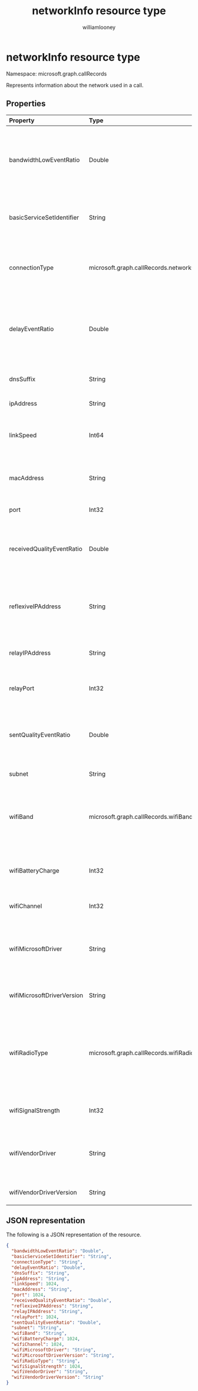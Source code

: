 ﻿---
title: "networkInfo resource type"
description: "The networkInfo type"
localization_priority: Normal
author: "williamlooney"
ms.prod: "cloud-communications"
doc_type: "resourcePageType"
---

# networkInfo resource type

Namespace: microsoft.graph.callRecords

Represents information about the network used in a call.

## Properties

| Property                   | Type                                              | Description                                                                                                                                                                                |
| :------------------------- | :------------------------------------------------ | :----------------------------------------------------------------------------------------------------------------------------------------------------------------------------------------- |
| bandwidthLowEventRatio     | Double                                            | Fraction of the call that the media endpoint detected the available bandwidth or bandwidth policy was low enough to cause poor quality of the audio sent.                                  |
| basicServiceSetIdentifier  | String                                            | The wireless LAN basic service set identifier of the media endpoint used to connect to the network.                                                                                        |
| connectionType             | microsoft.graph.callRecords.networkConnectionType | Type of network used by the media endpoint. Possible values are: `unknown`, `wired`, `wifi`, `mobile`, `tunnel`, `unknownFutureValue`.                                                     |
| delayEventRatio            | Double                                            | Fraction of the call that the media endpoint detected the network delay was significant enough to impact the ability to have real-time two-way communication.                              |
| dnsSuffix                  | String                                            | DNS suffix associated with the network adapter of the media endpoint.                                                                                                                      |
| ipAddress                  | String                                            | IP address of the media endpoint.                                                                                                                                                          |
| linkSpeed                  | Int64                                             | Link speed in bits per second reported by the network adapter used by the media endpoint.                                                                                                  |
| macAddress                 | String                                            | The media access control (MAC) address of the media endpoint's network device.                                                                                                             |
| port                       | Int32                                             | Network port number used by media endpoint.                                                                                                                                                |
| receivedQualityEventRatio  | Double                                            | Fraction of the call that the media endpoint detected the network was causing poor quality of the audio received.                                                                          |
| reflexiveIPAddress         | String                                            | IP address of the media endpoint as seen by the media relay server. This is typically the public internet IP address associated to the endpoint.                                           |
| relayIPAddress             | String                                            | IP address of the media relay server allocated by the media endpoint.                                                                                                                      |
| relayPort                  | Int32                                             | Network port number allocated on the media relay server by the media endpoint.                                                                                                             |
| sentQualityEventRatio      | Double                                            | Fraction of the call that the media endpoint detected the network was causing poor quality of the audio sent.                                                                              |
| subnet                     | String                                            | Subnet used for media stream by the media endpoint.                                                                                                                                        |
| wifiBand                   | microsoft.graph.callRecords.wifiBand              | WiFi band used by the media endpoint. Possible values are: `unknown`, `frequency24GHz`, `frequency50GHz`, `frequency60GHz`, `unknownFutureValue`.                                          |
| wifiBatteryCharge          | Int32                                             | Estimated remaining battery charge in percentage reported by the media endpoint.                                                                                                           |
| wifiChannel                | Int32                                             | WiFi channel used by the media endpoint.                                                                                                                                                   |
| wifiMicrosoftDriver        | String                                            | Name of the Microsoft WiFi driver used by the media endpoint. Value may be localized based on the language used by endpoint.                                                               |
| wifiMicrosoftDriverVersion | String                                            | Version of the Microsoft WiFi driver used by the media endpoint.                                                                                                                           |
| wifiRadioType              | microsoft.graph.callRecords.wifiRadioType         | Type of WiFi radio used by the media endpoint. Possible values are: `unknown`, `wifi80211a`, `wifi80211b`, `wifi80211g`, `wifi80211n`, `wifi80211ac`, `wifi80211ax`, `unknownFutureValue`. |
| wifiSignalStrength         | Int32                                             | WiFi signal strength in percentage reported by the media endpoint.                                                                                                                         |
| wifiVendorDriver           | String                                            | Name of the WiFi driver used by the media endpoint. Value may be localized based on the language used by endpoint.                                                                         |
| wifiVendorDriverVersion    | String                                            | Version of the WiFi driver used by the media endpoint.                                                                                                                                     |

## JSON representation

The following is a JSON representation of the resource.

<!-- {
  "blockType": "resource",
  "optionalProperties": [

  ],
  "@odata.type": "microsoft.graph.callRecords.networkInfo",
  "baseType": null
}-->

```json
{
  "bandwidthLowEventRatio": "Double",
  "basicServiceSetIdentifier": "String",
  "connectionType": "String",
  "delayEventRatio": "Double",
  "dnsSuffix": "String",
  "ipAddress": "String",
  "linkSpeed": 1024,
  "macAddress": "String",
  "port": 1024,
  "receivedQualityEventRatio": "Double",
  "reflexiveIPAddress": "String",
  "relayIPAddress": "String",
  "relayPort": 1024,
  "sentQualityEventRatio": "Double",
  "subnet": "String",
  "wifiBand": "String",
  "wifiBatteryCharge": 1024,
  "wifiChannel": 1024,
  "wifiMicrosoftDriver": "String",
  "wifiMicrosoftDriverVersion": "String",
  "wifiRadioType": "String",
  "wifiSignalStrength": 1024,
  "wifiVendorDriver": "String",
  "wifiVendorDriverVersion": "String"
}
```

<!-- uuid: 16cd6b66-4b1a-43a1-adaf-3a886856ed98
2019-02-04 14:57:30 UTC -->

<!-- {
  "type": "#page.annotation",
  "description": "networkInfo resource",
  "keywords": "",
  "section": "documentation",
  "tocPath": ""
}-->
